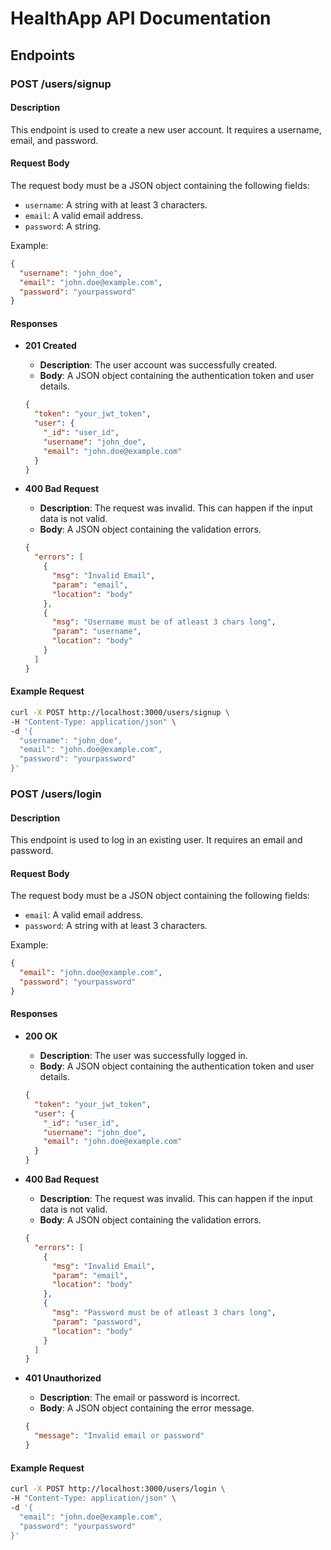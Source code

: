 # HealthApp API Documentation

## Endpoints

### POST /users/signup

#### Description
This endpoint is used to create a new user account. It requires a username, email, and password.

#### Request Body
The request body must be a JSON object containing the following fields:
- `username`: A string with at least 3 characters.
- `email`: A valid email address.
- `password`: A string.

Example:
```json
{
  "username": "john_doe",
  "email": "john.doe@example.com",
  "password": "yourpassword"
}
```

#### Responses

- **201 Created**
  - **Description**: The user account was successfully created.
  - **Body**: A JSON object containing the authentication token and user details.
  ```json
  {
    "token": "your_jwt_token",
    "user": {
      "_id": "user_id",
      "username": "john_doe",
      "email": "john.doe@example.com"
    }
  }
  ```

- **400 Bad Request**
  - **Description**: The request was invalid. This can happen if the input data is not valid.
  - **Body**: A JSON object containing the validation errors.
  ```json
  {
    "errors": [
      {
        "msg": "Invalid Email",
        "param": "email",
        "location": "body"
      },
      {
        "msg": "Username must be of atleast 3 chars long",
        "param": "username",
        "location": "body"
      }
    ]
  }
  ```

#### Example Request
```bash
curl -X POST http://localhost:3000/users/signup \
-H "Content-Type: application/json" \
-d '{
  "username": "john_doe",
  "email": "john.doe@example.com",
  "password": "yourpassword"
}'
```

### POST /users/login

#### Description
This endpoint is used to log in an existing user. It requires an email and password.

#### Request Body
The request body must be a JSON object containing the following fields:
- `email`: A valid email address.
- `password`: A string with at least 3 characters.

Example:
```json
{
  "email": "john.doe@example.com",
  "password": "yourpassword"
}
```

#### Responses

- **200 OK**
  - **Description**: The user was successfully logged in.
  - **Body**: A JSON object containing the authentication token and user details.
  ```json
  {
    "token": "your_jwt_token",
    "user": {
      "_id": "user_id",
      "username": "john_doe",
      "email": "john.doe@example.com"
    }
  }
  ```

- **400 Bad Request**
  - **Description**: The request was invalid. This can happen if the input data is not valid.
  - **Body**: A JSON object containing the validation errors.
  ```json
  {
    "errors": [
      {
        "msg": "Invalid Email",
        "param": "email",
        "location": "body"
      },
      {
        "msg": "Password must be of atleast 3 chars long",
        "param": "password",
        "location": "body"
      }
    ]
  }
  ```

- **401 Unauthorized**
  - **Description**: The email or password is incorrect.
  - **Body**: A JSON object containing the error message.
  ```json
  {
    "message": "Invalid email or password"
  }
  ```

#### Example Request
```bash
curl -X POST http://localhost:3000/users/login \
-H "Content-Type: application/json" \
-d '{
  "email": "john.doe@example.com",
  "password": "yourpassword"
}'
```
